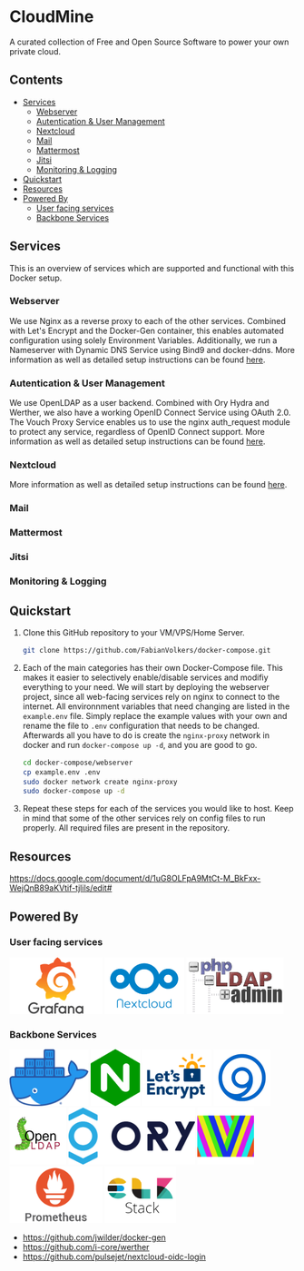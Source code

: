 # CloudMine <!-- omit in TOC -->

A curated collection of Free and Open Source Software to power your own private cloud.

## Contents <!-- omit in TOC -->

- [Services](#services)
  - [Webserver](#webserver)
  - [Autentication & User Management](#autentication--user-management)
  - [Nextcloud](#nextcloud)
  - [Mail](#mail)
  - [Mattermost](#mattermost)
  - [Jitsi](#jitsi)
  - [Monitoring & Logging](#monitoring--logging)
- [Quickstart](#quickstart)
- [Resources](#resources)
- [Powered By](#powered-by)
  - [User facing services](#user-facing-services)
  - [Backbone Services](#backbone-services)

## Services

This is an overview of services which are supported and functional with this Docker setup.

### Webserver
We use Nginx as a reverse proxy to each of the other services. Combined with Let's Encrypt and the Docker-Gen container, this enables automated configuration using solely Environment Variables. Additionally, we run a Nameserver with Dynamic DNS Service using Bind9 and docker-ddns.
More information as well as detailed setup instructions can be found [here](webserver).

### Autentication & User Management
We use OpenLDAP as a user backend. Combined with Ory Hydra and Werther, we also have a working OpenID Connect Service using OAuth 2.0. The Vouch Proxy Service enables us to use the nginx auth_request module to protect any service, regardless of OpenID Connect support.
More information as well as detailed setup instructions can be found [here](authentication).

### Nextcloud
More information as well as detailed setup instructions can be found [here](nextcloud).

### Mail

### Mattermost

### Jitsi

### Monitoring & Logging

## Quickstart

1. Clone this GitHub repository to your VM/VPS/Home Server.
   ```bash
   git clone https://github.com/FabianVolkers/docker-compose.git
   ```
2. Each of the main categories has their own Docker-Compose file. This makes it easier to selectively enable/disable services and modifiy everything to your need. We will start by deploying the webserver project, since all web-facing services rely on nginx to connect to the internet. All environnment variables that need changing are listed in the `example.env` file. Simply replace the example values with your own and rename the file to `.env` configuration that needs to be changed. Afterwards all you have to do is create the `nginx-proxy` network in docker and run `docker-compose up -d`, and you are good to go.
   ```bash
   cd docker-compose/webserver
   cp example.env .env
   sudo docker network create nginx-proxy
   sudo docker-compose up -d
   ```
3. Repeat these steps for each of the services you would like to host. Keep in mind that some of the other services rely on config files to run properly. All required files are present in the repository.

## Resources

https://docs.google.com/document/d/1uG8OLFpA9MtCt-M_BkFxx-WejQnB89aKVtif-tjlils/edit#

## Powered By
### User facing services
<a href="https://grafana.com/"><img src=".github/media/grafana-logo.png" alt-text="grafana-logo" height="100px"/></a>
<a href="https://nextcloud.com/"><img src=".github/media/nextcloud-logo.png" alt-text="nextcloud-logo" height="100px"/></a>
<a href="https://github.com/osixia/docker-phpLDAPadmin"><img src=".github/media/phpldapadmin-logo.png" alt-text="php-ldap-admin-logo" height="100px"/></a>
### Backbone Services
<a href="https://docker.com/"><img src=".github/media/docker-logo.png" alt-text="docker-logo" height="100px"/></a>
<a href="https://hub.docker.com/_/nginx"><img src=".github/media/nginx-logo.png" alt-text="nginx-logo" height="100px"/></a>
<a href="https://github.com/nginx-proxy/docker-letsencrypt-nginx-proxy-companion"><img src=".github/media/lets-encrypt-logo.png" alt-text="letsencrypt-logo" height="100px"/></a>
<a href="https://github.com/dprandzioch/docker-ddns"><img src=".github/media/bind-9-logo.png" alt-text="bind9-logo" height="100px"/></a>
<a href="https://github.com/osixia/docker-openldap"><img src=".github/media/openldap-logo.png" alt-text="openldap-logo" height="100px"/></a>
<a href="https://www.ory.sh/hydra/"><img src=".github/media/ory-logo.png" alt-text="ory-logo" height="100px"/></a>
<a href="https://github.com/vouch/vouch-proxy"><img src=".github/media/vouch-logo.png" alt-text="vouch-logo" height="100px"/></a>
<a href="https://prometheus.io/"><img src=".github/media/prometheus-logo.png" alt-text="prometheus-logo" height="100px"/></a>
<a href="https://www.elastic.co/elastic-stack"><img src=".github/media/elk-stack-logo.png" alt-text="elastic-stack-logo" height="100px"/></a>

- https://github.com/jwilder/docker-gen
- https://github.com/i-core/werther
- https://github.com/pulsejet/nextcloud-oidc-login